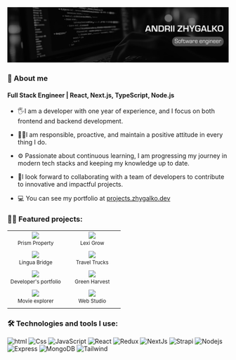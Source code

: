 <img src ="./public/header_image.jpg" />

### 💬 About me

#### Full Stack Engineer | React, Next.js, TypeScript, Node.js

- 🖐I am a developer with one year of experience, and I focus on both frontend and backend development.
- 👨‍💻I am responsible, proactive, and maintain a positive attitude in every thing I do.
- ⚙️ Passionate about continuous learning, I am progressing my journey in modern tech stacks and keeping my knowledge up to date.
- 🔭I look forward to collaborating with a team of developers to contribute to innovative and impactful projects.

- 💻 You can see my portfolio at [projects.zhygalko.dev](https://projects.zhygalko.dev/)

### 👨‍💻 Featured projects:

<table>
  <tr>
    <td width="50%" align="center"><a href="https://github.com/cel3ntano/prism-property"><img width="100%" src="https://repository-images.githubusercontent.com/948725958/9d1bd2a7-892b-4b94-a046-e467a12acff4"></a><br><sup>Prism Property</sup>
<td width="50%" align="center"><a href="https://github.com/cel3ntano/lexi_grow"><img width="100%" src="https://repository-images.githubusercontent.com/926311848/23aade93-f4d5-46e0-a7c1-6f95ddabb85d"></a><br><sup>Lexi Grow</sup>
  </tr>
  <tr>
    <td width="50%" align="center"><a href="https://github.com/cel3ntano/LinguaBridge"><img width="100%" src="https://repository-images.githubusercontent.com/912566758/f5da7bad-44ed-46bd-8adb-4b3260a2e718"></a><br><sup>Lingua Bridge</sup></td>
    <td width="50%"  align="center"><a href="https://github.com/cel3ntano/campers"><img width="100%" src="https://repository-images.githubusercontent.com/895317136/eaf6bb2c-60d6-4375-9f26-841e0b948579"></a><br><sup>Travel Trucks</sup></td>
  </tr>
  <tr>
    <td width="50%"  align="center"><a href="https://github.com/cel3ntano/project_myResume"><img width="100%" src="https://repository-images.githubusercontent.com/813830678/ef0980bb-9873-495b-bfe7-e983f68d4335"></a><br><sup>Developer's portfolio</sup></td>
    <td width="50%"  align="center"><a href="https://github.com/cel3ntano/project-vegetables24"><img width="100%" src="https://repository-images.githubusercontent.com/763606697/84093de4-4cb9-492d-91e3-730d986048fe"></a><br><sup>Green Harvest</sup></td>
  </tr>
  <tr>
    <td width="50%"  align="center"><a href="https://github.com/cel3ntano/goit-react-hw-05/"><img width="100%" src="https://repository-images.githubusercontent.com/833823730/7b8d12f1-255a-46b8-a156-d5ac76bf4870"></a><br><sup>Movie explorer</sup></td>
    <td width="50%"  align="center"><a href="https://github.com/cel3ntano/goit-markup-hw-06/"><img width="100%" src="https://repository-images.githubusercontent.com/760695919/33ee092c-4ea2-4080-9b35-462c131d9a42"></a><br><sup>Web Studio</sup></td>
  </tr>

</table>

### 🛠️ Technologies and tools I use:

<p>
<img alt="html" src="https://img.shields.io/badge/HTML5-E34F26?style=for-the-badge&logo=html5&logoColor=white" height="25px"/>
<img alt="Css" src="https://img.shields.io/badge/CSS3-1572B6?style=for-the-badge&logo=css3&logoColor=white" height="25px"/>
<img alt="JavaScript" src="https://img.shields.io/badge/JavaScript-323330?style=for-the-badge&logo=javascript&logoColor=F7DF1E"  height="25px"/>
<img alt="React" src="https://img.shields.io/badge/React-20232A?style=for-the-badge&logo=react&logoColor=61DAFB" height="25px"/>
<img alt="Redux" src="https://img.shields.io/badge/-Redux-764ABC?style=flat-square&logo=redux&logoColor=white" height="25px"/>
<img alt="NextJs" src="https://img.shields.io/badge/Next-black?style=for-the-badge&logo=next.js&logoColor=white" height="25px"/>
<img alt="Strapi" src="https://img.shields.io/badge/strapi-2F2E8B?style=for-the-badge&logo=strapi&logoColor=white" height="25px"/>
<img alt="Nodejs" src="https://img.shields.io/badge/-Nodejs-43853d?style=flat-square&logo=Node.js&logoColor=white"  height="25px"/>
<img alt="Express" src="https://img.shields.io/badge/express.js-%23404d59.svg?style=for-the-badge&logo=express&logoColor=%2361DAFB" height="25px"/>
<img alt="MongoDB" src="https://img.shields.io/badge/-MongoDB-13aa52?style=flat-square&logo=mongodb&logoColor=white"  height="25px"/>
<img alt="Tailwind" src="https://img.shields.io/badge/Tailwind_CSS-38B2AC?style=for-the-badge&logo=tailwind-css&logoColor=white" height="25px"/>
</p>
<!-- <img alt="npm" src="https://img.shields.io/badge/NPM-%23000000.svg?style=for-the-badge&logo=npm&logoColor=white" height="25px"/> -->
<!-- <img alt="Bootstrap" src="https://img.shields.io/badge/Bootstrap-563D7C?style=for-the-badge&logo=bootstrap&logoColor=white" height="25px"/> -->
<!-- <img alt="Material UI" src="https://img.shields.io/badge/Material--UI-0081CB?style=for-the-badge&logo=material-ui&logoColor=white" height="25px"/> -->
<!-- <img alt="Jquery" src="https://img.shields.io/badge/jquery-%230769AD.svg?style=for-the-badge&logo=jquery&logoColor=white" height="25px"/> -->
<!-- <img alt="git" src="https://img.shields.io/badge/-Git-F05032?style=flat-square&logo=git&logoColor=white" height="25px"/> -->
<!-- <img alt="Prettier" src="https://img.shields.io/badge/-Prettier-F7B93E?style=flat-square&logo=prettier&logoColor=white" height="25px"/> -->
<!-- <img alt="github actions" src="https://img.shields.io/badge/-Github_Actions-2088FF?style=flat-square&logo=github-actions&logoColor=white" height="25px"/> -->
<!-- <img alt="postman" src="https://img.shields.io/badge/-Postman-00C7B7?style=flat-square&logo=postman&logoColor=white" height="25px"/>
